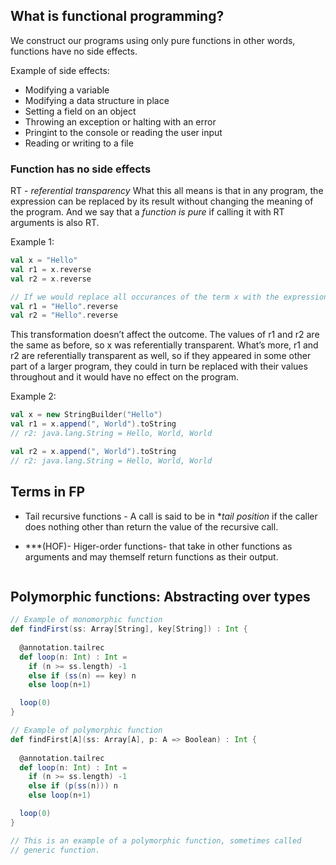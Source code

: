 ## What is functional programming? 

We construct our programs using only pure functions
in other words, functions have no side effects.

Example of side effects:
  - Modifying a variable
  - Modifying a data structure in place
  - Setting a field on an object
  - Throwing an exception or halting with an error
  - Pringint to the console or reading the user input
  - Reading or writing to a file

### Function has no side effects

RT - *referential transparency* 
What this all means is that in any program, the
expression can be replaced by its result without changing the
meaning of the program. And we say that a *function is pure*
if calling it with RT arguments is also RT.  


Example 1:

```scala
val x = "Hello"
val r1 = x.reverse
val r2 = x.reverse 

// If we would replace all occurances of the term x with the expression referenced by x, as follows
val r1 = "Hello".reverse
val r2 = "Hello".reverse 
```
This transformation doesn’t affect the outcome. The values of r1 and r2 are the same as before, 
so x was referentially transparent. What’s more, r1 and r2 are referentially transparent as well,
so if they appeared in some other part of a larger program, they could in turn be replaced with their values throughout and it would have no effect on the program.


Example 2:
```scala
val x = new StringBuilder("Hello")
val r1 = x.append(", World").toString
// r2: java.lang.String = Hello, World, World 

val r2 = x.append(", World").toString
// r2: java.lang.String = Hello, World, World

```

## Terms in FP

- Tail recursive functions -
A call is said to be in **tail position* if 
the caller does nothing other than return the value of the
recursive call.


- ***(HOF)- Higer-order functions- that take in other functions as arguments and may
themself return functions as their output.


```scala

```

## Polymorphic functions: Abstracting over types

```scala
// Example of monomorphic function
def findFirst(ss: Array[String], key[String]) : Int {
  
  @annotation.tailrec
  def loop(n: Int) : Int = 
    if (n >= ss.length) -1
    else if (ss(n) == key) n
    else loop(n+1)

  loop(0)
}

// Example of polymorphic function
def findFirst[A](ss: Array[A], p: A => Boolean) : Int {
  
  @annotation.tailrec
  def loop(n: Int) : Int = 
    if (n >= ss.length) -1
    else if (p(ss(n))) n
    else loop(n+1)

  loop(0)
}

// This is an example of a polymorphic function, sometimes called
// generic function.
```












